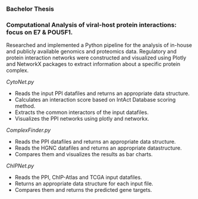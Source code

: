 ### Bachelor Thesis
### Computational Analysis of viral-host protein interactions: focus on E7 & POU5F1.

Researched and implemented a Python pipeline for the analysis of in-house and publicly available genomics and proteomics data. Regulatory and protein interaction networks were constructed and visualized using Plotly and NetworkX packages to extract information about a specific protein complex.

*CytoNet.py*
- Reads the input PPI datafiles and returns an appropriate data structure.
- Calculates an interaction score based on IntAct Database scoring method.
- Extracts the common interactors of the input datafiles.
- Visualizes the PPI networks using plotly and networkx.

*ComplexFinder.py*
- Reads the PPI datafiles and returns an appropriate data structure.
- Reads the HGNC datafiles and returns an appropriate datastructure.
- Compares them and visualizes the results as bar charts.

*ChIPNet.py*
- Reads the PPI, ChIP-Atlas and TCGA input datafiles.
- Returns an appropriate data structure for each input file.
- Compares them and returns the predicted gene targets.

